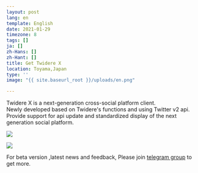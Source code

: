 ```yaml
---
layout: post
lang: en
template: English
date: 2021-01-29
timezone: 8
tags: []
ja: []
zh-Hans: []
zh-Hant: []
title: Get Twidere X
location: Toyama,Japan
type: ''
image: "{{ site.baseurl_root }}/uploads/en.png"

---
```

Twidere X is a next-generation cross-social platform client.  
Newly developed based on Twidere's functions and using Twitter v2 api.  
Provide support for api update and standardized display of the next generation social platform.


[![](https://i.loli.net/2021/02/01/zCXUFWhVAGe452c.png)](https://1.com)

![](https://i.loli.net/2021/02/01/J4hk6LvQS25oP1w.png)

For beta version ,latest news and feedback, Please join [telegram group](https://t.me/twidere_x) to get more.